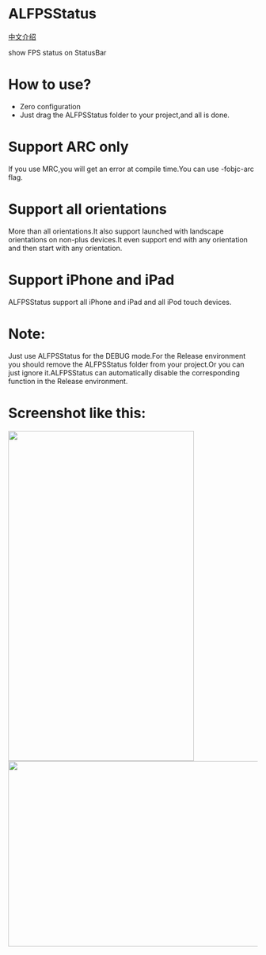 # ALFPSStatus
[中文介绍](README_Chinese.md)

show FPS status on StatusBar

# How to use?
* Zero configuration
* Just drag the ALFPSStatus folder to your project,and all is done.

# Support ARC only
If you use MRC,you will get an error at compile time.You can use -fobjc-arc flag.
# Support all orientations
More than all orientations.It also support launched with landscape orientations on non-plus devices.It even support end with any orientation and then start with any orientation.
# Support iPhone and iPad
ALFPSStatus support all iPhone and iPad and all iPod touch devices.
# Note:
Just use ALFPSStatus for the DEBUG mode.For the Release environment you should remove the ALFPSStatus folder from your project.Or you can just ignore it.ALFPSStatus can automatically disable the corresponding function in the Release environment. 
# Screenshot like this:

<img src="resources/screenshot.png" width="375" height="667">
<img src="resources/screenshot1.png" width="667" height="375">
